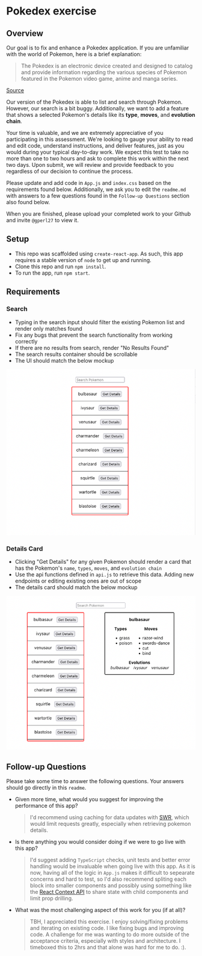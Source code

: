 # Pokedex exercise

## Overview

Our goal is to fix and enhance a Pokedex application. If you are unfamiliar with
the world of Pokemon, here is a brief explanation:

> The Pokedex is an electronic device created and designed to catalog and
> provide information regarding the various species of Pokemon featured in the
> Pokemon video game, anime and manga series.

[Source](https://pokemon.fandom.com/wiki/Pokedex)

Our version of the Pokedex is able to list and search through Pokemon. However,
our search is a bit buggy. Additionally, we want to add a feature that shows a
selected Pokemon's details like its **type**, **moves**, and **evolution
chain**.

Your time is valuable, and we are extremely appreciative of you participating in
this assessment. We're looking to gauge your ability to read and edit code,
understand instructions, and deliver features, just as you would during your
typical day-to-day work. We expect this test to take no more than one to two
hours and ask to complete this work within the next two days. Upon submit, we
will review and provide feedback to you regardless of our decision to continue
the process.

Please update and add code in `App.js` and `index.css` based on the requirements
found below. Additionally, we ask you to edit the `readme.md` with answers to a
few questions found in the `Follow-up Questions` section also found below.

When you are finished, please upload your completed work to your Github and
invite `@gperl27` to view it.

## Setup

- This repo was scaffolded using `create-react-app`. As such, this app requires
  a stable version of `node` to get up and running.
- Clone this repo and run `npm install`.
- To run the app, run `npm start`.

## Requirements

### Search

- Typing in the search input should filter the existing Pokemon list and render
  only matches found
- Fix any bugs that prevent the search functionality from working correctly
- If there are no results from search, render "No Results Found"
- The search results container should be scrollable
- The UI should match the below mockup

![](mockup0.png)

### Details Card

- Clicking "Get Details" for any given Pokemon should render a card that has the
  Pokemon's `name`, `types`, `moves`, and `evolution chain`
- Use the api functions defined in `api.js` to retrieve this data. Adding new
  endpoints or editing existing ones are out of scope
- The details card should match the below mockup

![](mockup1.png)

## Follow-up Questions

Please take some time to answer the following questions. Your answers should go
directly in this `readme`.

- Given more time, what would you suggest for improving the performance of this
  app?

  > I'd recommend using caching for data updates with
  > [SWR](https://swr.vercel.app/), which would limit requests greatly,
  > especially when retrieving pokemon details.

- Is there anything you would consider doing if we were to go live with this
  app?

  > I'd suggest adding `TypeScript` checks, unit tests and better error handling
  > would be invaluable when going live with this app. As it is now, having all
  > of the logic in `App.js` makes it difficult to sepearate concerns and hard
  > to test, so I'd also recommend spliting each block into smaller components
  > and possibly using something like the
  > [React Context API](https://reactjs.org/docs/context.html) to share state
  > with child components and limit prop drilling.

- What was the most challenging aspect of this work for you (if at all)?

  > TBH, I appreciated this exercise. I enjoy solving/fixing problems and
  > iterating on existing code. I like fixing bugs and improving code. A
  > challenge for me was wanting to do more outside of the acceptance criteria,
  > especially with styles and architecture. I timeboxed this to 2hrs and that
  > alone was hard for me to do. :).

